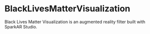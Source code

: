 # BlackLivesMatterVisualization
Black Lives Matter Visualization is an augmented reality filter built with SparkAR Studio. 
